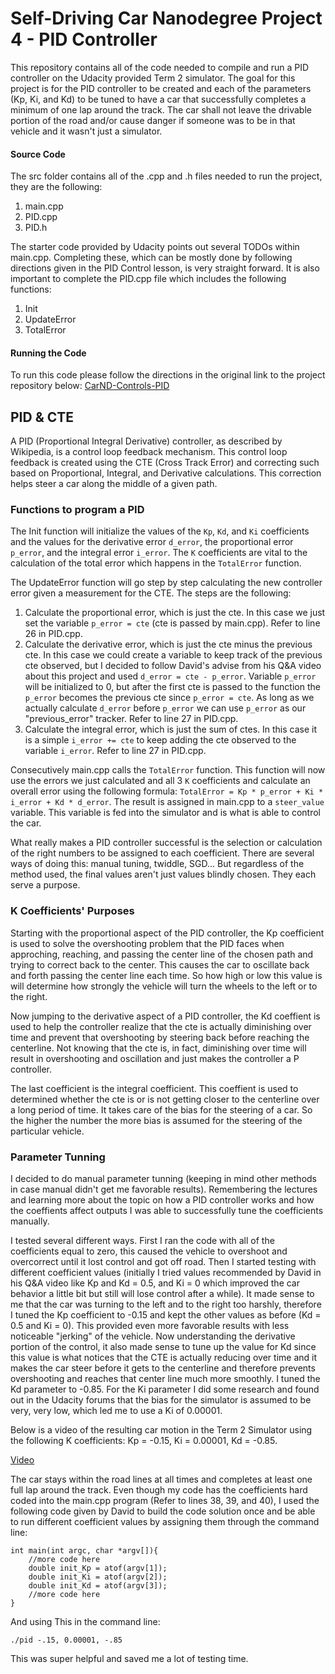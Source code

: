 # Self-Driving Car Nanodegree Project 4 - PID Controller

This repository contains all of the code needed to compile and run a PID controller on the Udacity provided Term 2 simulator. The goal for this project is for the PID controller to be created and each of the parameters (Kp, Ki, and Kd) to be tuned to have a car that successfully completes a minimum of one lap around the track. The car shall not leave the drivable portion of the road and/or cause danger if someone was to be in that vehicle and it wasn't just a simulator.

[//]: # (Image References)
[video1]: ./video/PID_Controller_Video_Gaby_Mosquera.mp4

#### Source Code

The src folder contains all of the .cpp and .h files needed to run the project, they are the following:

1. main.cpp
2. PID.cpp
3. PID.h

The starter code provided by Udacity points out several TODOs within main.cpp. Completing these, which can be mostly done by following directions given in the PID Control lesson, is very straight forward. It is also important to complete the PID.cpp file which includes the following functions:

1. Init
2. UpdateError
3. TotalError

#### Running the Code

To run this code please follow the directions in the original link to the project repository below:
[CarND-Controls-PID](https://github.com/udacity/CarND-PID-Control-Project)

## PID & CTE

A PID (Proportional Integral Derivative) controller, as described by Wikipedia, is a control loop feedback mechanism. This control loop feedback is created using the CTE (Cross Track Error) and correcting such based on Proportional, Integral, and Derivative calculations. This correction helps steer a car along the middle of a given path.

### Functions to program a PID

The Init function will initialize the values of the `Kp`, `Kd`, and `Ki` coefficients and the values for the derivative error `d_error`, the proportional error `p_error`, and the integral error `i_error`. The `K` coefficients are vital to the calculation of the total error which happens in the `TotalError` function.

The UpdateError function will go step by step calculating the new controller error given a measurement for the CTE. The steps are the following:
1. Calculate the proportional error, which is just the cte. In this case we just set the variable `p_error = cte` (cte is passed by main.cpp). Refer to line 26 in PID.cpp.
2. Calculate the derivative error, which is just the cte minus the previous cte. In this case we could create a variable to keep track of the previous cte observed, but I decided to follow David's advise from his Q&A video about this project and used `d_error = cte - p_error`. Variable `p_error` will be initialized to 0, but after the first cte is passed to the function the `p_error` becomes the previous cte since `p_error = cte`. As long as we actually calculate `d_error` before `p_error` we can use `p_error` as our "previous_error" tracker. Refer to line 27 in PID.cpp.
3. Calculate the integral error, which is just the sum of ctes. In this case it is a simple `i_error += cte` to keep adding the cte observed to the variable `i_error`. Refer to line 27 in PID.cpp.

Consecutively main.cpp calls the `TotalError` function. This function will now use the errors we just calculated and all 3 `K` coefficients and calculate an overall error using the following formula: `TotalError = Kp * p_error + Ki * i_error + Kd * d_error`. The result is assigned in main.cpp to a `steer_value` variable. This variable is fed into the simulator and is what is able to control the car.

What really makes a PID controller successful is the selection or calculation of the right numbers to be assigned to each coefficient. There are several ways of doing this: manual tuning, twiddle, SGD... But regardless of the method used, the final values aren't just values blindly chosen. They each serve a purpose.

### K Coefficients' Purposes

Starting with the proportional aspect of the PID controller, the Kp coefficient is used to solve the overshooting problem that the PID faces when approching, reaching, and passing the center line of the chosen path and trying to correct back to the center. This causes the car to oscillate back and forth passing the center line each time. So how high or low this value is will determine how strongly the vehicle will turn the wheels to the left or to the right.

Now jumping to the derivative aspect of a PID controller, the Kd coeffient is used to help the controller realize that the cte is actually diminishing over time and prevent that overshooting by steering back before reaching the centerline. Not knowing that the cte is, in fact, diminishing over time will result in overshooting and oscillation and just makes the controller a P controller.

The last coefficient is the integral coefficient. This coeffient is used to determined whether the cte is or is not getting closer to the centerline over a long period of time. It takes care of the bias for the steering of a car. So the higher the number the more bias is assumed for the steering of the particular vehicle.

### Parameter Tunning

I decided to do manual parameter tunning (keeping in mind other methods in case manual didn't get me favorable results). Remembering the lectures and learning more about the topic on how a PID controller works and how the coeffients affect outputs I was able to successfully tune the coefficients manually. 

I tested several different ways. First I ran the code with all of the coefficients equal to zero, this caused the vehicle to overshoot and overcorrect until it lost control and got off road. Then I started testing with different coefficient values (initially I tried values recommended by David in his Q&A video like Kp and Kd = 0.5, and Ki = 0 which improved the car behavior a little bit but still will lose control after a while). It made sense to me that the car was turning to the left and to the right too harshly, therefore I tuned the Kp coefficient to -0.15 and kept the other values as before (Kd = 0.5 and Ki = 0). This provided even more favorable results with less noticeable "jerking" of the vehicle. Now understanding the derivative portion of the control, it also made sense to tune up the value for Kd since this value is what notices that the CTE is actually reducing over time and it makes the car steer before it gets to the centerline and therefore prevents overshooting and reaches that center line much more smoothly. I tuned the Kd parameter to -0.85. For the Ki parameter I did some research and found out in the Udacity forums that the bias for the simulator is assumed to be very, very low, which led me to use a Ki of 0.00001.

Below is a video of the resulting car motion in the Term 2 Simulator using the following K coefficients: Kp = -0.15, Ki = 0.00001, Kd = -0.85.

[Video](./video/PID_Controller_Video_Gaby_Mosquera.mp4)

The car stays within the road lines at all times and completes at least one full lap around the track.
Even though my code has the coefficients hard coded into the main.cpp program (Refer to lines 38, 39, and 40), I used the following code given by David to build the code solution once and be able to run different coefficient values by assigning them through the command line:

```
int main(int argc, char *argv[]){
	//more code here
  	double init_Kp = atof(argv[1]);
  	double init_Ki = atof(argv[2]);
  	double init_Kd = atof(argv[3]);
	//more code here
}
```

And using This in the command line:

```
./pid -.15, 0.00001, -.85
```

This was super helpful and saved me a lot of testing time.